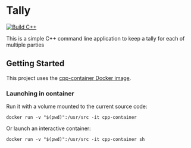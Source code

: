 # Tally

[![Build C++](https://github.com/AidanLazovsky7/tally/actions/workflows/main.yml/badge.svg)](https://github.com/AidanLazovsky7/tally/actions/workflows/main.yml)

This is a simple C++ command line application to keep a tally for each of multiple parties

## Getting Started

This project uses the [cpp-container Docker image](https://github.com/ChicoState/cpp-container).

### Launching in container

Run it with a volume mounted to the current source code:
```
docker run -v "$(pwd)":/usr/src -it cpp-container
```

Or launch an interactive container:
```
docker run -v "$(pwd)":/usr/src -it cpp-container sh
```